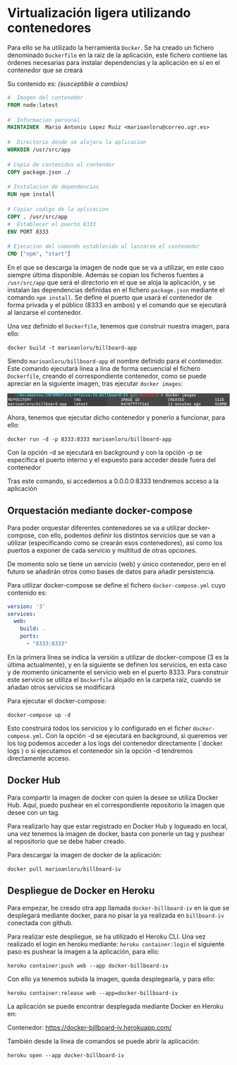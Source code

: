 # Virtualización ligera utilizando contenedores

Para ello se ha utilizado la herramienta `Docker`. Se ha creado un fichero denominado `Dockerfile` en la raíz de la aplicación, este fichero contiene las órdenes necesarias para instalar dependencias y la aplicación en sí en el contenedor que se creará

Su contenido es: *(susceptible a cambios)*

```dockerfile
#  Imagen del contenedor
FROM node:latest

#  Informacion personal
MAINTAINER  Mario Antonio Lopez Ruiz <marioanloru@correo.ugr.es>

#  Directorio donde se alojara la aplicacion
WORKDIR /usr/src/app

# Copia de contenidos al contendor
COPY package.json ./

# Instalacion de dependencias
RUN npm install

# Copiar codigo de la aplicacion
COPY . /usr/src/app  
#  Establecer el puerto 8333
ENV PORT 8333

# Ejecucion del comando establecido al lanzarse el contenedor
CMD ["npm", "start"]

```

En el que se descarga la imagen de node que se va a utilizar, en este caso siempre última disponible. Además se copian los ficheros fuentes a `/usr/src/app` que será el directorio en el que se aloja la aplicación, y se instalan las dependencias definidas en el fichero `package.json` mediante el comando `npm install`. Se define el puerto que usará el contenedor de forma privada y el público (8333 en ambos) y el comando que se ejecutará al lanzarse el contenedor.

Una vez definido el `Dockerfile`, tenemos que construir nuestra imagen, para ello:

`docker build -t marioanloru/billboard-app`

Siendo `marioanloru/billboard-app` el nombre definido para el contenedor. Este comando ejecutará linea a lina de forma secuencial el fichero `Dockerfile`, creando el correspondiente contenedor, como se puede apreciar en la siguiente imagen, tras ejecutar `docker images`:

![](https://github.com/marioanloru/Billboard-IV/blob/master/docs/img/docker-images.png)

Ahora, tenemos que ejecutar dicho contenedor y ponerlo a funcionar, para ello:

`docker run -d -p 8333:8333 marioanloru/billboard-app`

Con la opción -d se ejecutará en background y con la opción -p se especifica el puerto interno y el expuesto para acceder desde fuera del contenedor

Tras este comando, si accedemos a 0.0.0.0:8333 tendremos acceso a la aplicación

## Orquestación mediante docker-compose

Para poder orquestar diferentes contenedores se va a utilizar docker-compose, con ello, podemos definir los distintos servicios que se van a utilizar (especificando como se crearán esos contenedores), así como los puertos a exponer de cada servicio y multitud de otras opciones.

De momento solo se tiene un servicio (web) y único contenedor, pero en el futuro se añadirán otros como bases de datos para añadir persistencia.

Para utilizar docker-compose se define el fichero `docker-compose.yml` cuyo contenido es:

```yml
version: '3'
services:
  web:
    build: .
    ports:
      - "8333:8333"
```

En la primera línea se indica la versión a utilizar de docker-compose (3 es la última actualmente), y en la siguiente se definen los servicios, en esta caso y de momento únicamente el servicio web en el puerto 8333. Para construir este servicio se utiliza el `Dockerfile` alojado en la carpeta raíz, cuando se añadan otros servicios se modificará

Para ejecutar el docker-compose:

`docker-compose up -d`

Esto construirá todos los servicios y lo configurado en el ficher `docker-compose.yml`. Con la opción -d se ejecutará en background, si queremos ver los log podemos acceder a los logs del contenedor directamente (`docker logs <NAME>) o si ejecutamos el contenedor sin la opción -d tendremos directamente acceso.

## Docker Hub

Para compartir la imagen de docker con quien la desee se utiliza Docker Hub. Aquí, puedo pushear en el correspondiente repositorio la imagen que desee con un tag.

Para realizarlo hay que estar registrado en Docker Hub y logueado en local, una vez tenemos la imagen de docker, basta con ponerle un tag y pushear al repositorio que se debe haber creado.

Para descargar la imagen de docker de la aplicación:

`docker pull marioanloru/billboard-iv`

## Despliegue de Docker en Heroku

Para empezar, he creado otra app llamada `docker-billboard-iv` en la que se desplegará mediante docker, para no pisar la ya realizada en `billboard-iv` conectada con github.

Para realizar este despliegue, se ha utilizado el Heroku CLI.  Una vez realizado el login en heroku mediante: `heroku container:login` el siguiente paso es pushear la imagen a la aplicación, para ello:

`heroku container:push web --app docker-billboard-iv`

Con ello ya tenemos subida la imagen, queda desplegearla, y para ello:

`heroku container:release web --app=docker-billboard-iv`

La aplicación se puede encontrar desplegada mediante Docker en Heroku en:

Contenedor: https://docker-billboard-iv.herokuapp.com/

También desde la línea de comandos se puede abrir la aplicación:

`heroku open --app docker-billboard-iv`
